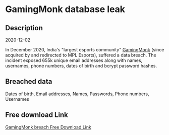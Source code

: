 # GamingMonk database leak

## Description

2020-12-02

In December 2020, India's &quot;largest esports community&quot; <a href="http://gamingmonk.com/" target="_blank" rel="noopener">GamingMonk</a> (since acquired by and redirected to MPL Esports), suffered a data breach. The incident exposed 655k unique email addresses along with names, usernames, phone numbers, dates of birth and bcrypt password hashes.

## Breached data

Dates of birth, Email addresses, Names, Passwords, Phone numbers, Usernames

## Free download Link

[GamingMonk breach Free Download Link](https://tinyurl.com/2b2k277t)